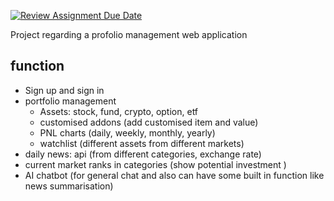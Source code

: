 [![Review Assignment Due Date](https://classroom.github.com/assets/deadline-readme-button-22041afd0340ce965d47ae6ef1cefeee28c7c493a6346c4f15d667ab976d596c.svg)](https://classroom.github.com/a/eD9oPTLm)

Project regarding a profolio management web application
## function

- Sign up and sign in
- portfolio management
    - Assets: stock, fund, crypto, option, etf
    - customised addons (add customised item and value)
    - PNL charts (daily, weekly, monthly, yearly)
    - watchlist (different assets from different markets)
- daily news: api (from different categories, exchange rate)
- current market ranks in categories (show potential investment )
- AI chatbot (for general chat and also can have some built in function like news summarisation)    
